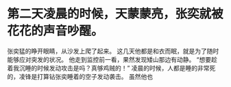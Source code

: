 # 第二天凌晨的时候，天蒙蒙亮，张奕就被花花的声音吵醒。
张奕猛的睁开眼睛，从沙发上爬了起来。
这几天他都是和衣而眠，就是为了随时能够应对突发的状况。
他走到监控前一看，果然发现矮山那边有动静。
“想要趁着我沉睡的时候发动攻击是吗？真够鸡贼的！”
凌晨的时候，人都是睡的非常死的，凌锋是打算钻张奕睡着的空子发动袭击。
虽然他也

